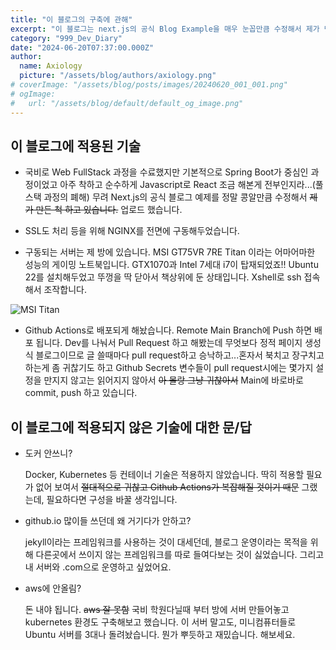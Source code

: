 ```yaml
---
title: "이 블로그의 구축에 관해"
excerpt: "이 블로그는 next.js의 공식 Blog Example을 매우 눈꼽만큼 수정해서 제가 만든척 하고 있는 것입니다."
category: "999_Dev_Diary"
date: "2024-06-20T07:37:00.000Z"
author:
  name: Axiology
  picture: "/assets/blog/authors/axiology.png"
# coverImage: "/assets/blog/posts/images/20240620_001_001.png"
# ogImage:
#   url: "/assets/blog/default/default_og_image.png"
---
```




## 이 블로그에 적용된 기술

- 국비로 Web FullStack 과정을 수료했지만 기본적으로 Spring Boot가 중심인 과정이었고 아주 착하고 순수하게 Javascript로 React 조금 해본게 전부인지라...(풀 스택 과정의 폐해) 무려 Next.js의 공식 블로그 예제를 정말 콩알만큼 수정해서 ~~제가 만든 척 하고 있습니다.~~ 업로드 했습니다.
  
- SSL도 처리 등을 위해 NGINX를 전면에 구동해두었습니다.

- 구동되는 서버는 제 방에 있습니다. MSI GT75VR 7RE Titan 이라는 어마어마한 성능의 게이밍 노트북입니다.  GTX1070과 Intel 7세대 i7이 탑재되었죠!! Ubuntu 22를 설치해두었고 뚜껑을 딱 닫아서 책상위에 둔 상태입니다. Xshell로 ssh 접속해서 조작합니다.

![MSI Titan](/assets/blog/posts/images/20240620_002_001.png)

- Github Actions로 배포되게 해놨습니다. Remote Main Branch에 Push 하면 배포 됩니다. Dev를 나눠서 Pull Request 하고 해봤는데 무엇보다 정적 페이지 생성식 블로그이므로 글 쓸때마다 pull request하고 승낙하고...혼자서 북치고 장구치고 하는게 좀 귀찮기도 하고 Github Secrets 변수들이 pull request시에는 몇가지 설정을 만지지 않고는 읽어지지 않아서 ~~아 몰랑 그냥 귀찮아서~~ Main에 바로바로 commit, push 하고 있습니다.


## 이 블로그에 적용되지 않은 기술에 대한 문/답

- 도커 안쓰니? 
  
  Docker, Kubernetes 등 컨테이너 기술은 적용하지 않았습니다. 딱히 적용할 필요가 없어 보여서 ~~절대적으로 귀찮고 Github Actions가 복잡해질 것이기 때문~~ 그랬는데, 필요하다면 구성을 바꿀 생각입니다.


- github.io 많이들 쓰던데 왜 거기다가 안하고?
  
  jekyll이라는 프레임워크를 사용하는 것이 대세던데, 블로그 운영이라는 목적을 위해 다른곳에서 쓰이지 않는 프레임워크를 따로 들여다보는 것이 싫었습니다. 그리고 내 서버와 .com으로 운영하고 싶었어요.

- aws에 안올림?
  
  돈 내야 됩니다. ~~aws 잘 못함~~ 국비 학원다닐때 부터 방에 서버 만들어놓고 kubernetes 환경도 구축해보고 했습니다. 이 서버 말고도, 미니컴퓨터들로 Ubuntu 서버를 3대나 돌려놨습니다. 뭔가 뿌듯하고 재밌습니다. 해보세요.